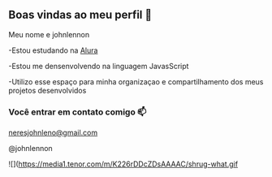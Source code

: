 ## Boas vindas ao meu perfil 💙

Meu nome e johnlennon

-Estou estudando na [Alura](https://www.alura.com.br)

-Estou me densenvolvendo na linguagem JavasScript

-Utilizo esse espaço para minha organizaçao e compartilhamento dos meus projetos desenvolvidos

### Você entrar em contato comigo 📫

neresjohnleno@gmail.com

@johnlennon

![](https://media1.tenor.com/m/K226rDDcZDsAAAAC/shrug-what.gif
